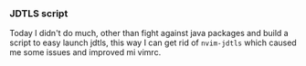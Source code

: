 ### JDTLS script

Today I didn't do much, other than fight against java packages and build a script
to easy launch jdtls, this way I can get rid of `nvim-jdtls` which caused me some
issues and improved mi vimrc.
